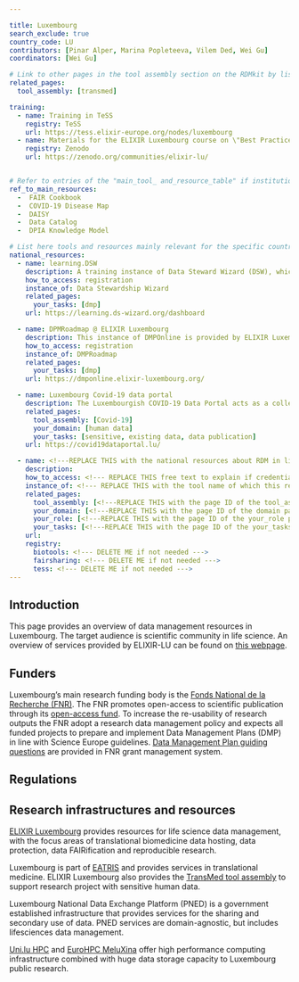```yaml
---

title: Luxembourg
search_exclude: true
country_code: LU
contributors: [Pinar Alper, Marina Popleteeva, Vilem Ded, Wei Gu]
coordinators: [Wei Gu]

# Link to other pages in the tool assembly section on the RDMkit by listing the page_id 
related_pages:
  tool_assembly: [transmed]

training:
  - name: Training in TeSS
    registry: TeSS
    url: https://tess.elixir-europe.org/nodes/luxembourg
  - name: Materials for the ELIXIR Luxembourg course on \"Best Practices in Research Data Management and Stewardship.\"
    registry: Zenodo
    url: https://zenodo.org/communities/elixir-lu/


# Refer to entries of the "main_tool_ and_resource_table" if institutions, organizations and projects from the country contribute to the development of international tools and resources. 
ref_to_main_resources: 
  -  FAIR Cookbook
  -  COVID-19 Disease Map
  -  DAISY
  -  Data Catalog
  -  DPIA Knowledge Model

# List here tools and resources mainly relevant for the specific country
national_resources: 
  - name: learning.DSW 
    description: A training instance of Data Steward Wizard (DSW), which has the FNR and the DPIA templates.
    how_to_access: registration
    instance_of: Data Stewardship Wizard
    related_pages:
      your_tasks: [dmp]
    url: https://learning.ds-wizard.org/dashboard

  - name: DPMRoadmap @ ELIXIR Luxembourg
    description: This instance of DMPOnline is provided by ELIXIR Luxembourg and has FNR template for Data Management Plan (DMP).
    how_to_access: registration
    instance_of: DMPRoadmap
    related_pages:
      your_tasks: [dmp]
    url: https://dmponline.elixir-luxembourg.org/

  - name: Luxembourg Covid-19 data portal
    description: The Luxembourgish COVID-19 Data Portal acts as a collection of links and provides information to support researchers to utilise Luxembourgish and European infrastructures for data sharing.  
    related_pages:
      tool_assembly: [Covid-19]
      your_domain: [human data]
      your_tasks: [sensitive, existing data, data publication]
    url: https://covid19dataportal.lu/

  - name: <!---REPLACE THIS with the national resources about RDM in life sciences such as local instances of tools, guidelines or regulations--->
    description:
    how_to_access: <!--- REPLACE THIS free text to explain if credentials, login, specific affiliations etc are needed to access the resource or tool--->
    instance_of: <!--- REPLACE THIS with the tool name of which this resource is an instance of, taken from the all tools and resources page --->
    related_pages:
      tool_assembly: [<!---REPLACE THIS with the page ID of the tool_assembly pages that you want to list here as related pages--->]
      your_domain: [<!---REPLACE THIS with the page ID of the domain pages that you want to list here as related pages--->]
      your_role: [<!---REPLACE THIS with the page ID of the your_role pages that you want to list here as related pages--->]
      your_tasks: [<!---REPLACE THIS with the page ID of the your_tasks pages that you want to list here as related pages--->]
    url:
    registry:
      biotools: <!--- DELETE ME if not needed --->
      fairsharing: <!--- DELETE ME if not needed --->
      tess: <!--- DELETE ME if not needed --->
---
```

<!---All the resources added above will appear on the table at the bottom of the page--->

<!---Following information for the page text--->
<!---Use this template as guidance, all fields are optional. Feel free to modify any section if you think it is necessary--->
<!---If the information is already in another resource, please include the link instead of duplicating information--->
<!---Please focus on resources that are relevant for the whole country for life sciences--->

## Introduction 
<!---General RDM considerations for your country, how to deal with RDM on a national level--->
This page provides an overview of data management resources in Luxembourg. The target audience is scientific community in life science. An overview of services provided by ELIXIR-LU can be found on [this webpage](https://elixir-luxembourg.org/services/catalog/).

## Funders
Luxembourg’s main research funding body is the [Fonds National de la Recherche (FNR)](https://www.fnr.lu/). The FNR promotes open-access to scientific publication through its [open-access fund](https://www.fnr.lu/funding-instruments/open-access-fund/). To increase the re-usability of research outputs the FNR adopt a research data management policy and expects all funded projects to prepare and implement Data Management Plans (DMP) in line with Science Europe guidelines. [Data Management Plan guiding questions](https://storage.fnr.lu/index.php/s/urQOCMeKlgXexZF) are provided in FNR grant management system.

## Regulations
<!--- Ethical and legal regulations in the country, committees etc --->

## Research infrastructures and resources 
<!--- e.g. human data, covid-19. Please, only add domain-specific resources that you think don't fit in the table at the bottom--->
[ELIXIR Luxembourg](https://elixir-luxembourg.org) provides resources for life science data management, with the focus areas of translational biomedicine data hosting, data protection, data FAIRification and reproducible research. 

Luxembourg is part of [EATRIS](https://eatris.eu/countries/luxembourg/) and provides services in translational medicine. ELIXIR Luxembourg also provides the [TransMed tool assembly](transmed_assembly) to support research project with sensitive human data.

Luxembourg National Data Exchange Platform (PNED) is a government established infrastructure that provides services for the sharing and secondary use of data. PNED services are domain-agnostic, but includes lifesciences data management.  

[Uni.lu HPC](https://hpc.uni.lu/) and [EuroHPC MeluXina](https://luxprovide.lu/) offer high performance computing infrastructure combined with huge data storage capacity to Luxembourg public research. <!--Access: available to all research and industrial partners for the duration of joint projects. Related pages: data analysis, data storage. -->
